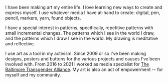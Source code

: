 I have been making art my entire life. I love learning new ways to create and express myself. I use whatever media I have at-hand to create: digital, pen, pencil, markers, yarn, found objects.  

I have a special interest in patterns, specifically, repetitive patterns with small incremental changes. The patterns which I see in the world I draw, and the patterns which I draw I see in the world. My drawing is meditative and reflective.

I use art as a tool in my activism. Since 2009 or so I've been making designs, posters and buttons for the various projects and causes I've been involved with. From 2016 to 2021 I worked as media specialist for [The Baltimore Transgender Alliance](https://www.bmoretransalliance.com). My art is also an act of empowerment -- for myself and my community.
